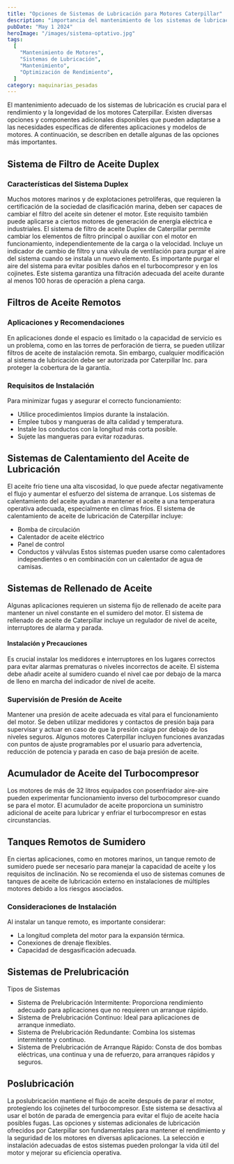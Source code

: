 ```yaml
---
title: "Opciones de Sistemas de Lubricación para Motores Caterpillar"
description: "importancia del mantenimiento de los sistemas de lubricación en motores Caterpillar, opciones y componentes adicionales que mejoran su rendimiento y prolongan su vida útil"
pubDate: "May 1 2024"
heroImage: "/images/sistema-optativo.jpg"
tags:
  [
    "Mantenimiento de Motores",
    "Sistemas de Lubricación",
    "Mantenimiento",
    "Optimización de Rendimiento",
  ]
category: maquinarias_pesadas
---
```


El mantenimiento adecuado de los sistemas de lubricación es crucial para el rendimiento y la longevidad de los motores Caterpillar. Existen diversas opciones y componentes adicionales disponibles que pueden adaptarse a las necesidades específicas de diferentes aplicaciones y modelos de motores. A continuación, se describen en detalle algunas de las opciones más importantes.

## Sistema de Filtro de Aceite Duplex

### Características del Sistema Duplex

Muchos motores marinos y de explotaciones petrolíferas, que requieren la certificación de la sociedad de clasificación marina, deben ser capaces de cambiar el filtro del aceite sin detener el motor. Este requisito también puede aplicarse a ciertos motores de generación de energía eléctrica e industriales.
El sistema de filtro de aceite Duplex de Caterpillar permite cambiar los elementos de filtro principal o auxiliar con el motor en funcionamiento, independientemente de la carga o la velocidad. Incluye un indicador de cambio de filtro y una válvula de ventilación para purgar el aire del sistema cuando se instala un nuevo elemento.
Es importante purgar el aire del sistema para evitar posibles daños en el turbocompresor y en los cojinetes. Este sistema garantiza una filtración adecuada del aceite durante al menos 100 horas de operación a plena carga.

## Filtros de Aceite Remotos

### Aplicaciones y Recomendaciones

En aplicaciones donde el espacio es limitado o la capacidad de servicio es un problema, como en las torres de perforación de tierra, se pueden utilizar filtros de aceite de instalación remota. Sin embargo, cualquier modificación al sistema de lubricación debe ser autorizada por Caterpillar Inc. para proteger la cobertura de la garantía.

### Requisitos de Instalación

Para minimizar fugas y asegurar el correcto funcionamiento:

- Utilice procedimientos limpios durante la instalación.
- Emplee tubos y mangueras de alta calidad y temperatura.
- Instale los conductos con la longitud más corta posible.
- Sujete las mangueras para evitar rozaduras.

## Sistemas de Calentamiento del Aceite de Lubricación

El aceite frío tiene una alta viscosidad, lo que puede afectar negativamente el flujo y aumentar el esfuerzo del sistema de arranque. Los sistemas de calentamiento del aceite ayudan a mantener el aceite a una temperatura operativa adecuada, especialmente en climas fríos.
El sistema de calentamiento de aceite de lubricación de Caterpillar incluye:

- Bomba de circulación
- Calentador de aceite eléctrico
- Panel de control
- Conductos y válvulas
  Estos sistemas pueden usarse como calentadores independientes o en combinación con un calentador de agua de camisas.

## Sistemas de Rellenado de Aceite

Algunas aplicaciones requieren un sistema fijo de rellenado de aceite para mantener un nivel constante en el sumidero del motor. El sistema de rellenado de aceite de Caterpillar incluye un regulador de nivel de aceite, interruptores de alarma y parada.

#### Instalación y Precauciones

Es crucial instalar los medidores e interruptores en los lugares correctos para evitar alarmas prematuras o niveles incorrectos de aceite. El sistema debe añadir aceite al sumidero cuando el nivel cae por debajo de la marca de lleno en marcha del indicador de nivel de aceite.

### Supervisión de Presión de Aceite

Mantener una presión de aceite adecuada es vital para el funcionamiento del motor. Se deben utilizar medidores y contactos de presión baja para supervisar y actuar en caso de que la presión caiga por debajo de los niveles seguros.
Algunos motores Caterpillar incluyen funciones avanzadas con puntos de ajuste programables por el usuario para advertencia, reducción de potencia y parada en caso de baja presión de aceite.

## Acumulador de Aceite del Turbocompresor

Los motores de más de 32 litros equipados con posenfriador aire-aire pueden experimentar funcionamiento inverso del turbocompresor cuando se para el motor. El acumulador de aceite proporciona un suministro adicional de aceite para lubricar y enfriar el turbocompresor en estas circunstancias.

## Tanques Remotos de Sumidero

En ciertas aplicaciones, como en motores marinos, un tanque remoto de sumidero puede ser necesario para manejar la capacidad de aceite y los requisitos de inclinación. No se recomienda el uso de sistemas comunes de tanques de aceite de lubricación externo en instalaciones de múltiples motores debido a los riesgos asociados.

### Consideraciones de Instalación

Al instalar un tanque remoto, es importante considerar:

- La longitud completa del motor para la expansión térmica.
- Conexiones de drenaje flexibles.
- Capacidad de desgasificación adecuada.

## Sistemas de Prelubricación

Tipos de Sistemas

- Sistema de Prelubricación Intermitente: Proporciona rendimiento adecuado para aplicaciones que no requieren un arranque rápido.
- Sistema de Prelubricación Continuo: Ideal para aplicaciones de arranque inmediato.
- Sistema de Prelubricación Redundante: Combina los sistemas intermitente y continuo.
- Sistema de Prelubricación de Arranque Rápido: Consta de dos bombas eléctricas, una continua y una de refuerzo, para arranques rápidos y seguros.

## Poslubricación

La poslubricación mantiene el flujo de aceite después de parar el motor, protegiendo los cojinetes del turbocompresor. Este sistema se desactiva al usar el botón de parada de emergencia para evitar el flujo de aceite hacia posibles fugas.
Las opciones y sistemas adicionales de lubricación ofrecidos por Caterpillar son fundamentales para mantener el rendimiento y la seguridad de los motores en diversas aplicaciones. La selección e instalación adecuadas de estos sistemas pueden prolongar la vida útil del motor y mejorar su eficiencia operativa.
